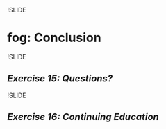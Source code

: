 !SLIDE
# fog: Conclusion

!SLIDE
## *Exercise 15: Questions?*

!SLIDE
## *Exercise 16: Continuing Education*
